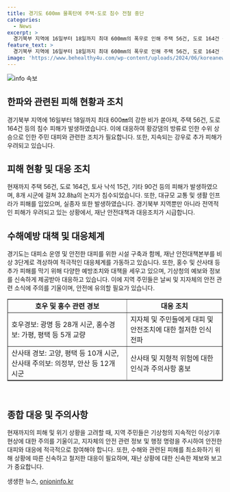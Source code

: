 ```yaml
---
title: 경기도 600㎜ 물폭탄에 주택·도로 침수 전철 중단
categories:
  - News
excerpt: >
  경기북부 지역에 16일부터 18일까지 최대 600mm의 폭우로 인해 주택 56건, 도로 164건 등 침수피해가 발생했다. 농작물 침수로 인한 피해도 크며, 안성 낚시객 2명 실종됐다. 황강댐 방류로 침수 피해가 더해졌으며, 군청은 주민들에게 대피를 권고하고 대책 마련에 나서고 있다. 현재 산사태와 홍수 등의 경보가 발령되어 있으며, 경기도 재난안전대책본부는 비상 3단계로 대응 중이다. 추가적인 강우가 예보돼 계속된 주의가 필요한 상황이다.
feature_text: >
  경기북부 지역에 16일부터 18일까지 최대 600mm의 폭우로 인해 주택 56건, 도로 164건 등 침수피해가 발생했다. 농작물 침수로 인한 피해도 크며, 안성 낚시객 2명 실종됐다. 황강댐 방류로 침수 피해가 더해졌으며, 군청은 주민들에게 대피를 권고하고 대책 마련에 나서고 있다. 현재 산사태와 홍수 등의 경보가 발령되어 있으며, 경기도 재난안전대책본부는 비상 3단계로 대응 중이다. 추가적인 강우가 예보돼 계속된 주의가 필요한 상황이다.
image: 'https://www.behealthy4u.com/wp-content/uploads/2024/06/koreanews.jpg'
---
```


<p><img src="https://www.behealthy4u.com/wp-content/uploads/2024/06/koreanews.jpg" alt="info 속보" /></p>

<h2 data-ke-size="size26">한파와 관련된 피해 현황과 조치</h2>

<p data-ke-size="size16">경기북부 지역에 16일부터 18일까지 최대 600㎜의 강한 비가 쏟아져, 주택 56건, 도로 164건 등의 침수 피해가 발생하였습니다. 이에 대응하여 황강댐의 방류로 인한 수위 상승으로 인한 주민 대피와 관련한 조치가 필요합니다. 또한, 지속되는 강우로 추가 피해가 우려되고 있습니다.</p>

<h2 data-ke-size="size26">피해 현황 및 대응 조치</h2>

<p data-ke-size="size16">현재까지 주택 56건, 도로 164건, 토사 낙석 15건, 기타 90건 등의 피해가 발생하였으며, 8개 시군에 걸쳐 32.8㏊의 논지가 침수되었습니다. 또한, 대규모 교통 및 생활 인프라가 피해를 입었으며, 실종자 또한 발생하였습니다. 경기북부 지역뿐만 아니라 전역적인 피해가 우려되고 있는 상황에서, 재난 안전대책과 대응조치가 시급합니다.</p>

<h2 data-ke-size="size26">수해예방 대책 및 대응체계</h2>

<p data-ke-size="size16">경기도는 대피소 운영 및 안전한 대피를 위한 시설 구축과 함께, 재난 안전대책본부를 비상 3단계로 격상하여 적극적인 대응체계를 가동하고 있습니다. 또한, 홍수 및 산사태 등 추가 피해를 막기 위해 다양한 예방조치와 대책을 세우고 있으며, 기상청의 예보와 정보를 신속하게 제공받아 대응하고 있습니다. 이에 지역 주민들은 날씨 및 지자체의 안전 관련 소식에 주의를 기울이며, 안전에 유의할 필요가 있습니다.</p>

<table style="width: 100%;" border="1">
<tbody>
<tr>
<td style="text-align: center; height: 17px;"><b>호우 및 홍수 관련 경보</b></td>
<td style="text-align: center; height: 17px;"><b>대응 조치</b></td>
</tr>
<tr>
<td style="text-align: left; height: 17px;">호우경보: 광명 등 28개 시군, 홍수경보: 가평, 평택 등 5개 교량</td>
<td style="text-align: left; height: 17px;">지자체 및 주민들에게 대피 및 안전조치에 대한 철저한 인식 전파</td>
</tr>
<tr>
<td style="text-align: left; height: 20px;">산사태 경보: 고양, 평택 등 10개 시군, 산사태 주의보: 의정부, 안산 등 12개 시군</td>
<td style="text-align: left; height: 20px;">산사태 및 지형적 위험에 대한 인식과 주의사항 홍보</td>
</tr>
</tbody>
</table>

<p data-ke-size="size16">&nbsp;</p>

<h2 data-ke-size="size26">종합 대응 및 주의사항</h2>

<p data-ke-size="size16">현재까지의 피해 및 위기 상황을 고려할 때, 지역 주민들은 기상청의 지속적인 이상기후 현상에 대한 주의를 기울이고, 지자체의 안전 관련 정보 및 행정 명령을 주시하여 안전한 대피와 대응에 적극적으로 참여해야 합니다. 또한, 수해와 관련된 피해를 최소화하기 위해 상황에 따른 신속하고 철저한 대응이 필요하며, 재난 상황에 대한 신속한 제보와 보고가 중요합니다.</p>
생생한 뉴스, <a href="https://onioninfo.kr" rel="dofollow">onioninfo.kr</a>


